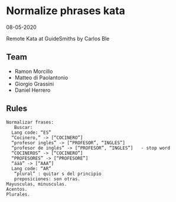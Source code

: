 # Normalize phrases kata

08-05-2020

Remote Kata at GuideSmiths by Carlos Ble

## Team

- Ramon Morcillo
- Matteo di Paolantonio
- Giorgio Grassini
- Daniel Herrero

## Rules

```text
Normalizar frases:
   Buscar:
  Lang code: “ES”
  “Cocinero,” -> [“COCINERO”]
  “profesor inglés” -> [“PROFESOR”, “INGLES”]
  “profesor de inglés” -> [“PROFESOR”, “INGLES”]   - stop word
  “COCINEROS” -> [“COCINERO”]
  “PROFESORES” -> [“PROFESORE”]
  “áäà” -> [“AAA”]
  Lang code: “AR”
   “plural” : quitar s del principio
   preposiciones: son otras.
Mayusculas, minusculas.
Acentos.
Plurales.
```
